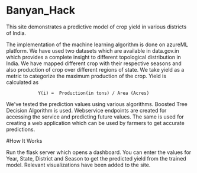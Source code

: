 # Banyan_Hack

This site demonstrates a predictive model of crop yield in various districts of India. 

The implementation of the machine learning algorithm is done on azureML platform. We have used two datasets which are available in data.gov.in which provides a complete insight to different topological distribution in India.
We have mapped different crop with their respective seasons and also production of crop over different regions of state.
We take yield as a metric to categorize the maximum production of the crop. Yield is calculated as

                Y(i) =  Production(in tons) / Area (Acres)

We've tested the prediction values using various algorithms. Boosted Tree Decision Algorithm is used. Webservice endpoints are created for accessing the service and predicting future values. The same is used for creating a web application which can be used by farmers to get accurate predictions.

#How It Works

Run the flask server which opens a dashboard. You can enter the values for Year, State, District and Season to get the predicted yield from the trained model. Relevant visualizations have been added to the site.
